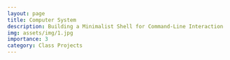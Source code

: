 ```yaml
---
layout: page
title: Computer System
description: Building a Minimalist Shell for Command-Line Interaction
img: assets/img/1.jpg
importance: 3
category: Class Projects
---
```


